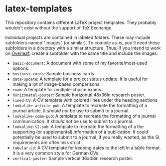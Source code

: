 # latex-templates

This repository contains different LaTeX project templates.
They probably wouldn't exist without the support of TeX Exchange.

Individual projects are contained in labeled folders. These may include
subfolders named "images" (or similar). To compile as-is, you'll need
these subfolders in a directory with a similar structure. Thus, if you intend
to work on [Overleaf](https://www.overleaf.com/), create a subfolder with the
same title and include the images.

- `basic-document`: A document with some of my favorite/most-used options.
- `business-cards`: Sample business cards.
- `data-update`: A template for a project status update.
It is useful for making a lot of image-based comparisons.
- `exam`: A template for multiple-choice exams.
- `horizonatal-poster`: Sample horizontal 48x36in research poster.
- `lined-CV`: A CV template with colored lines under the heading sections.
- `lookalike-article-pub`: A template to recreate the formatting of a journal
article. It *should not* be use to submit to a journal.
- `lookalike-comm-pub`: A template to recreate the formatting of a journal
communication. It *should not* be use to submit to a journal.
- `lookalike-SI-pub`: A template to recreate the formatting of a the supporting
(or supplemental) information of a publication.
It could potentially be used to submit to a journal, if you really wanted, as
the SI requirements are often less strict.
- `tabular-CV`: A CV template for keeping dates to the left in a table format.
It is a very common style for German CVs.
- `vertical-poster`: Sample vertical 36x48in research poster.
